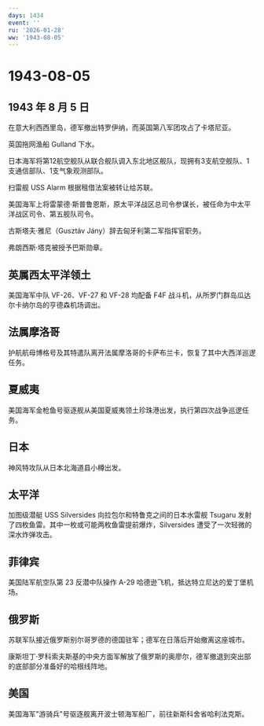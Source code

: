 ```yaml
---
days: 1434
event: ''
ru: '2026-01-28'
ww: '1943-08-05'
---
```


# 1943-08-05

## 1943 年 8 月 5 日

在意大利西西里岛，德军撤出特罗伊纳，而英国第八军团攻占了卡塔尼亚。

英国拖网渔船 Gulland 下水。

日本海军将第12航空舰队从联合舰队调入东北地区舰队，现拥有3支航空舰队、1支通信部队、1支气象观测部队。

扫雷舰 USS Alarm 根据租借法案被转让给苏联。

美国海军上将雷蒙德·斯普鲁恩斯，原太平洋战区总司令参谋长，被任命为中太平洋战区司令、第五舰队司令。

古斯塔夫·雅尼（Gusztáv Jány）辞去匈牙利第二军指挥官职务。

弗朗西斯·塔克被授予巴斯勋章。

## 英属西太平洋领土

美国海军中队 VF-26、VF-27 和 VF-28 均配备 F4F
战斗机，从所罗门群岛瓜达尔卡纳尔岛的亨德森机场调出。

## 法属摩洛哥

护航航母博格号及其特遣队离开法属摩洛哥的卡萨布兰卡，恢复了其中大西洋巡逻任务。

## 夏威夷

美国海军金枪鱼号驱逐舰从美国夏威夷领土珍珠港出发，执行第四次战争巡逻任务。

## 日本

神风特攻队从日本北海道县小樽出发。

## 太平洋

加图级潜艇 USS Silversides 向拉包尔和特鲁克之间的日本水雷舰 Tsugaru
发射了四枚鱼雷。其中一枚或可能两枚鱼雷提前爆炸，Silversides
遭受了一次轻微的深水炸弹攻击。

## 菲律宾

美国陆军航空队第 23 反潜中队操作 A-29
哈德逊飞机，抵达特立尼达的爱丁堡机场。

## 俄罗斯

苏联军队接近俄罗斯别尔哥罗德的德国驻军；德军在日落后开始撤离这座城市。

康斯坦丁·罗科索夫斯基的中央方面军解放了俄罗斯的奥廖尔，德军撤退到突出部的底部部分准备好的哈根线阵地。

## 美国

美国海军"游骑兵"号驱逐舰离开波士顿海军船厂，前往新斯科舍省哈利法克斯。